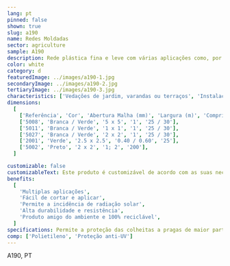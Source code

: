 ```yaml
---
lang: pt
pinned: false
shown: true
slug: a190
name: Redes Moldadas
sector: agriculture
sample: A190
description: Rede plástica fina e leve com várias aplicações como, por exemplo, a protecção de culturas agrícolas contra animais. Também utilizadas para a construção de covos para a pesca, viveiros e aquacultura.
color: white
category: d
featuredImage: ../images/a190-1.jpg
secondaryImage: ../images/a190-2.jpg
tertiaryImage: ../images/a190-3.jpg
characteristics: ['Vedações de jardim, varandas ou terraços', 'Instalações pecuárias']
dimensions:
  [
    ['Referência', 'Cor', 'Abertura Malha (mm)', 'Largura (m)', 'Comprimentos (m)'],
    ['5008', 'Branca / Verde', '5 x 5', '1', '25 / 30'],
    ['5011', 'Branca / Verde', '1 x 1', '1', '25 / 30'],
    ['5027', 'Branca / Verde', '2 x 2', '1', '25 / 30'],
    ['2001', 'Verde', '2.5 x 2.5', '0.40 / 0.60', '25'],
    ['5002', 'Preto', '2 x 2', '1; 2', '200'],
  ]

customizable: false
customizableText: Este produto é customizável de acordo com as suas necessidades. Contacte-nos para mais informações.
benefits:
  [
    'Multiplas aplicações',
    'Fácil de cortar e aplicar',
    'Permite a incidência de radiação solar',
    'Alta durabilidade e resistência',
    'Produto amigo do ambiente e 100% reciclável',
  ]
specifications: Permite a proteção das colheitas a pragas de maior parte e a danos causados pelo manuseamento de alfaias agrícolas.
comp: ['Polietileno', 'Proteção anti-UV']
---
```


A190, PT
